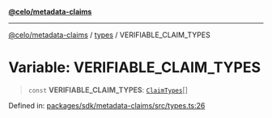 [**@celo/metadata-claims**](../../README.md)

***

[@celo/metadata-claims](../../README.md) / [types](../README.md) / VERIFIABLE\_CLAIM\_TYPES

# Variable: VERIFIABLE\_CLAIM\_TYPES

> `const` **VERIFIABLE\_CLAIM\_TYPES**: [`ClaimTypes`](../enumerations/ClaimTypes.md)[]

Defined in: [packages/sdk/metadata-claims/src/types.ts:26](https://github.com/celo-org/developer-tooling/blob/master/packages/sdk/metadata-claims/src/types.ts#L26)
